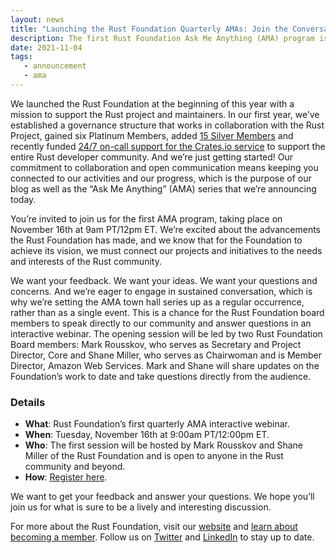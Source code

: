 ```yaml
---
layout: news
title: "Launching the Rust Foundation Quarterly AMAs: Join the Conversation"
description: The first Rust Foundation Ask Me Anything (AMA) program is on 16 November 2021
date: 2021-11-04
tags:
   - announcement
   - ama
---
```


We launched the Rust Foundation at the beginning of this year with a mission to support the Rust project and maintainers. In our first year, we’ve established a governance structure that works in collaboration with the Rust Project, gained six Platinum Members, added [15 Silver Members](https://foundation.rust-lang.org/news/2021-11-02-news-fifteenth-silver-member/) and recently funded [24/7 on-call support for the Crates.io service](https://foundation.rust-lang.org/posts/2021-10-18-crates-io-oncall-ferrous-systems/) to support the entire Rust developer community. And we’re just getting started! Our commitment to collaboration and open communication means keeping you connected to our activities and our progress, which is the purpose of our blog as well as the “Ask Me Anything” (AMA) series that we’re announcing today.

You’re invited to join us for the first AMA program, taking place on November 16th at 9am PT/12pm ET. We’re excited about the advancements the Rust Foundation has made, and we know that for the Foundation to achieve its vision, we must connect our projects and initiatives to the needs and interests of the Rust community.

We want your feedback. We want your ideas. We want your questions and concerns. And we’re eager to engage in sustained conversation, which is why we’re setting the AMA town hall series up as a regular occurrence, rather than as a single event. This is a chance for the Rust Foundation board members to speak directly to our community and answer questions in an interactive webinar. The opening session will be led by two Rust Foundation Board members: Mark Rousskov, who serves as Secretary and Project Director, Core and Shane Miller, who serves as Chairwoman and is Member Director, Amazon Web Services. Mark and Shane will share updates on the Foundation’s work to date and take questions directly from the audience.

### Details 

- **What**: Rust Foundation’s first quarterly AMA interactive webinar.
- **When**: Tuesday, November 16th at 9:00am PT/12:00pm ET.
- **Who**: The first session will be hosted by Mark Rousskov and Shane Miller of the Rust Foundation and is open to anyone in the Rust community and beyond.
- **How**: [Register here](https://zoom.us/webinar/register/WN_BNOwcv_TS7aMpGNGEaTgEQ).

We want to get your feedback and answer your questions. We hope you’ll join us for what is sure to be a lively and interesting discussion.

For more about the Rust Foundation, visit our [website](https://foundation.rust-lang.org/) and [learn about becoming a member](https://foundation.rust-lang.org/info/become-a-member/). Follow us on [Twitter](https://twitter.com/rust_foundation) and [LinkedIn](https://www.linkedin.com/company/rust-foundation/) to stay up to date.


